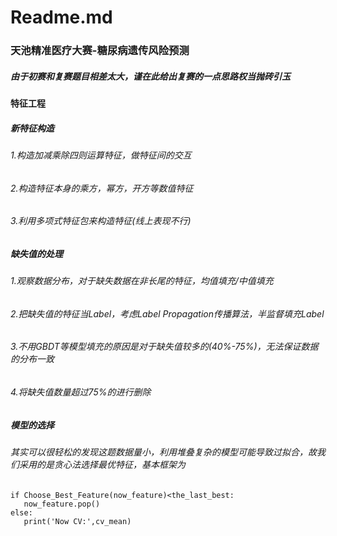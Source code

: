 # Readme.md
### 天池精准医疗大赛-糖尿病遗传风险预测
##### 由于初赛和复赛题目相差太大，谨在此给出复赛的一点思路权当抛砖引玉

#### 特征工程
##### 新特征构造
######  1.构造加减乘除四则运算特征，做特征间的交互
######  2.构造特征本身的乘方，幂方，开方等数值特征
######  3.利用多项式特征包来构造特征(线上表现不行)
  
##### 缺失值的处理
######  1.观察数据分布，对于缺失数据在非长尾的特征，均值填充/中值填充
######  2.把缺失值的特征当Label，考虑Label Propagation传播算法，半监督填充Label
######  3.不用GBDT等模型填充的原因是对于缺失值较多的(40%-75%)，无法保证数据的分布一致
######  4.将缺失值数量超过75%的进行删除
  
##### 模型的选择
###### 其实可以很轻松的发现这题数据量小，利用堆叠复杂的模型可能导致过拟合，故我们采用的是贪心法选择最优特征，基本框架为
```
if Choose_Best_Feature(now_feature)<the_last_best:
   now_feature.pop()
else:
   print('Now CV:',cv_mean)
```
